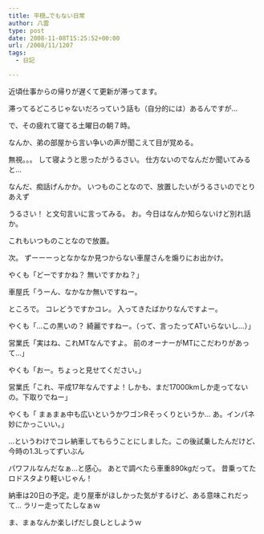 ```yaml
---
title: 平穏…でもない日常
author: 八雲
type: post
date: 2008-11-08T15:25:52+00:00
url: /2008/11/1207
tags:
  - 日記

---
```

近頃仕事からの帰りが遅くて更新が滞ってます。
  
滞ってるどころじゃないだろっていう話も（自分的には）あるんですが…

で、その疲れて寝てる土曜日の朝７時。
  
なんか、弟の部屋から言い争いの声が聞こえて目が覚める。
  
無視。。。 して寝ようと思ったがうるさい。 仕方ないのでなんだか聞いてみると…
  
なんだ、痴話げんかか。 いつものことなので、放置したいがうるさいのでとりあえず
  
うるさい！ と文句言いに言ってみる。 お。今日はなんか知らないけど別れ話か。
  
これもいつものことなので放置。

次。 ずーーーっとなかなか見つからない車屋さんを煽りにお出かけ。
  
やくも「どーですかね？ 無いですかね？」
  
車屋氏「うーん、なかなか無いですねー。
  
ところで。 コレどうですかコレ。 入ってきたばかりなんですよー。
  
やくも「…この黒いの？ 綺麗ですねー。（って、言ったってATいらないし…）」
  
営業氏「実はね、これMTなんですよ。 前のオーナーがMTにこだわりがあって…」
  
やくも「おー。ちょっと見せてください。」
  
営業氏「これ、平成17年なんですよ！しかも、まだ17000kmしか走ってないの。下取りでねー」
  
やくも「 まぁまぁ中も広いというかワゴンRそっくりというか… あ。インパネ妙にかっこいい。」

…というわけでコレ納車してもらうことにしました。この後試乗したんだけど、今時の1.3Lってずいぶん
  
パワフルなんだなぁ…と感心。 あとで調べたら車重890kgだって。 昔乗ってたロドスタより軽いじゃん！
  
納車は20日の予定。走り屋車がほしかった気がするけど、ある意味これだって… ラリー走ってたしなぁｗ
  
ま、まぁなんか楽しげだし良しとしようｗ
